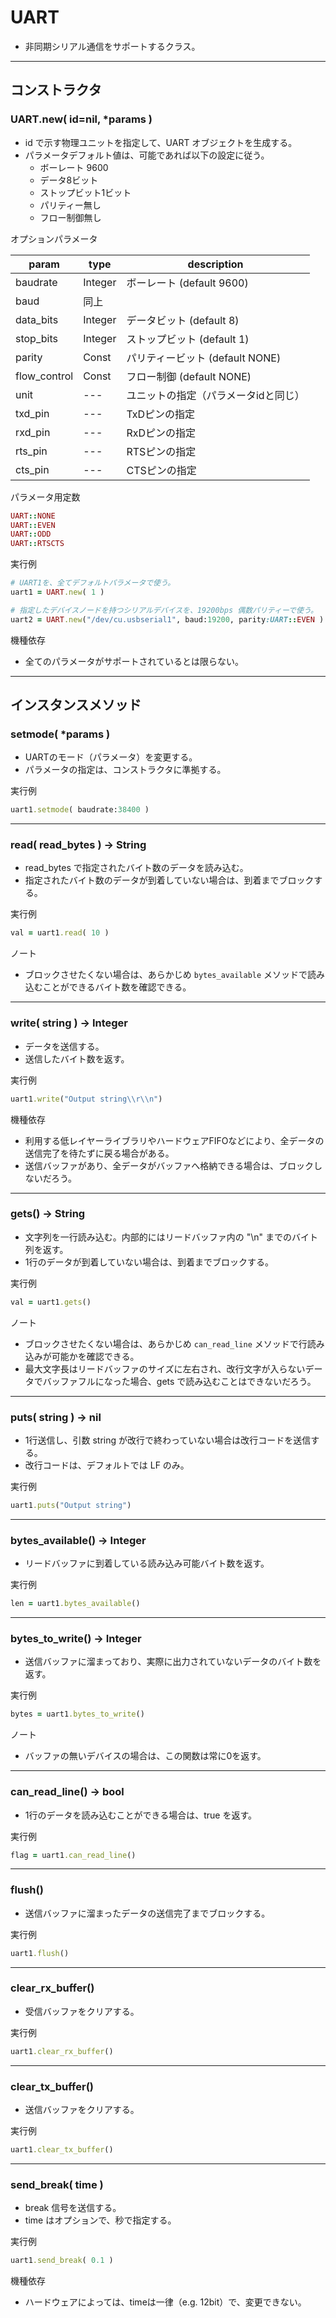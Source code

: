 # UART

- 非同期シリアル通信をサポートするクラス。

---

## コンストラクタ


### UART.new( id=nil, *params )

- id で示す物理ユニットを指定して、UART オブジェクトを生成する。
- パラメータデフォルト値は、可能であれば以下の設定に従う。
    - ボーレート 9600
    - データ8ビット
    - ストップビット1ビット
    - パリティー無し
    - フロー制御無し

オプションパラメータ

| param | type | description |
| --- | --- | --- |
| baudrate | Integer | ボーレート (default 9600) |
| baud | 同上 |  |
| data_bits | Integer | データビット (default 8) |
| stop_bits | Integer | ストップビット (default 1) |
| parity | Const | パリティービット (default NONE) |
| flow_control | Const | フロー制御 (default NONE) |
| unit | --- | ユニットの指定（パラメータidと同じ） |
| txd_pin | --- | TxDピンの指定 |
| rxd_pin | --- | RxDピンの指定 |
| rts_pin | --- | RTSピンの指定 |
| cts_pin | --- | CTSピンの指定 |

パラメータ用定数

```ruby
UART::NONE
UART::EVEN
UART::ODD
UART::RTSCTS
```

実行例

```ruby
# UART1を、全てデフォルトパラメータで使う。
uart1 = UART.new( 1 )

# 指定したデバイスノードを持つシリアルデバイスを、19200bps 偶数パリティーで使う。
uart2 = UART.new("/dev/cu.usbserial1", baud:19200, parity:UART::EVEN )
```

機種依存

- 全てのパラメータがサポートされているとは限らない。

---

## インスタンスメソッド


### setmode( *params )

- UARTのモード（パラメータ）を変更する。
- パラメータの指定は、コンストラクタに準拠する。

実行例

```ruby
uart1.setmode( baudrate:38400 )
```

---

### read( read_bytes ) -> String

- read_bytes で指定されたバイト数のデータを読み込む。
- 指定されたバイト数のデータが到着していない場合は、到着までブロックする。

実行例

```ruby
val = uart1.read( 10 )
```

ノート

- ブロックさせたくない場合は、あらかじめ `bytes_available` メソッドで読み込むことができるバイト数を確認できる。

---

### write( string ) -> Integer

- データを送信する。
- 送信したバイト数を返す。

実行例

```ruby
uart1.write("Output string\\r\\n")
```

機種依存

- 利用する低レイヤーライブラリやハードウェアFIFOなどにより、全データの送信完了を待たずに戻る場合がある。
- 送信バッファがあり、全データがバッファへ格納できる場合は、ブロックしないだろう。

---

### gets() -> String

- 文字列を一行読み込む。内部的にはリードバッファ内の "\n" までのバイト列を返す。
- 1行のデータが到着していない場合は、到着までブロックする。

実行例

```ruby
val = uart1.gets()
```

ノート

- ブロックさせたくない場合は、あらかじめ `can_read_line` メソッドで行読み込みが可能かを確認できる。
- 最大文字長はリードバッファのサイズに左右され、改行文字が入らないデータでバッファフルになった場合、gets で読み込むことはできないだろう。

---

### puts( string ) -> nil

- 1行送信し、引数 string が改行で終わっていない場合は改行コードを送信する。
- 改行コードは、デフォルトでは LF のみ。

実行例

```ruby
uart1.puts("Output string")
```

---

### bytes_available() -> Integer

- リードバッファに到着している読み込み可能バイト数を返す。

実行例

```ruby
len = uart1.bytes_available()
```

---

### bytes_to_write() -> Integer

- 送信バッファに溜まっており、実際に出力されていないデータのバイト数を返す。

実行例

```ruby
bytes = uart1.bytes_to_write()
```

ノート

- バッファの無いデバイスの場合は、この関数は常に0を返す。

---

### can_read_line() -> bool

- 1行のデータを読み込むことができる場合は、true を返す。

実行例

```ruby
flag = uart1.can_read_line()
```

---

### flush()

- 送信バッファに溜まったデータの送信完了までブロックする。

実行例

```ruby
uart1.flush()
```

---

### clear_rx_buffer()

- 受信バッファをクリアする。

実行例

```ruby
uart1.clear_rx_buffer()
```

---

### clear_tx_buffer()

- 送信バッファをクリアする。

実行例

```ruby
uart1.clear_tx_buffer()
```

---

### send_break( time )

- break 信号を送信する。
- time はオプションで、秒で指定する。

実行例

```ruby
uart1.send_break( 0.1 )
```

機種依存

- ハードウェアによっては、timeは一律（e.g. 12bit）で、変更できない。
